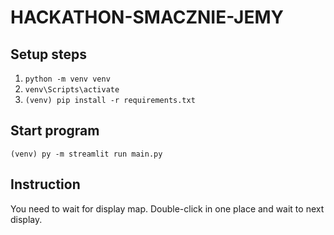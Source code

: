# HACKATHON-SMACZNIE-JEMY

## Setup steps
1. `python -m venv venv`
1. `venv\Scripts\activate`
1. `(venv) pip install -r requirements.txt`

## Start program 
`(venv) py -m streamlit run main.py`

## Instruction 
You need to wait for display map. Double-click in one place and wait to next display.
